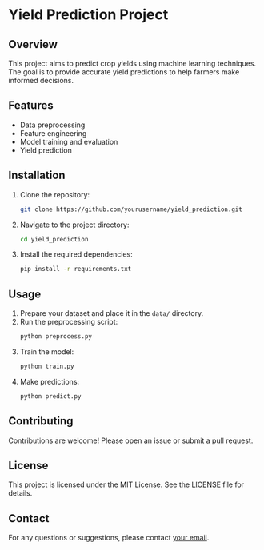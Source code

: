 # Yield Prediction Project

## Overview
This project aims to predict crop yields using machine learning techniques. The goal is to provide accurate yield predictions to help farmers make informed decisions.

## Features
- Data preprocessing
- Feature engineering
- Model training and evaluation
- Yield prediction

## Installation
1. Clone the repository:
    ```bash
    git clone https://github.com/yourusername/yield_prediction.git
    ```
2. Navigate to the project directory:
    ```bash
    cd yield_prediction
    ```
3. Install the required dependencies:
    ```bash
    pip install -r requirements.txt
    ```

## Usage
1. Prepare your dataset and place it in the `data/` directory.
2. Run the preprocessing script:
    ```bash
    python preprocess.py
    ```
3. Train the model:
    ```bash
    python train.py
    ```
4. Make predictions:
    ```bash
    python predict.py
    ```

## Contributing
Contributions are welcome! Please open an issue or submit a pull request.

## License
This project is licensed under the MIT License. See the [LICENSE](LICENSE) file for details.

## Contact
For any questions or suggestions, please contact [your email](mailto:your.email@example.com).
